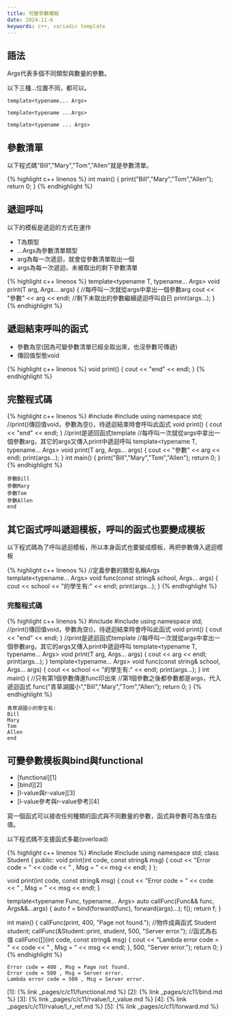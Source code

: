 ```yaml
---
title: 可變參數模板
date: 2024-11-6
keywords: c++, variadic template
---
```

## 語法

Args代表多個不同類型與數量的參數。

以下三種...位置不同，都可以。

```
template<typename... Args>
```

```
template<typename ...Args> 
```

```
template<typename ... Args>
```

## 參數清單

以下程式碼"Bill","Mary","Tom","Allen"就是參數清單。

{% highlight c++ linenos %}
int main() {
    print("Bill","Mary","Tom","Allen");
    return 0;
}
{% endhighlight %}

## 遞迴呼叫

以下的模板是遞迴的方式在運作

- T為類型
- ...Args為參數清單類型
- arg為每一次遞迴，就會從參數清單取出一個
- args為每一次遞迴，未被取出的剩下參數清單

{% highlight c++ linenos %}
template<typename T, typename... Args>
void print(T arg, Args... args) {
	//每呼叫一次就從args中拿出一個參數arg
    cout << "參數" << arg << endl;
    //剩下未取出的參數繼續遞迴呼叫自已
    print(args...);
}
{% endhighlight %}

## 遞迴結束呼叫的函式

- 參數為空(因為可變參數清單已經全取出來，也沒參數可傳遞)
- 傳回值型態void

{% highlight c++ linenos %}
void print() {
    cout << "end" << endl;
}
{% endhighlight %}

## 完整程式碼
{% highlight c++ linenos %}
#include <iostream>
#include <functional>
using namespace std;
//print()傳回值void，參數為空()，待遞迴結束時會呼叫此函式
void print() {
    cout << "end" << endl;
}
//print是遞回函式template
//每呼叫一次就從args中拿出一個參數arg，其它的args又傳入print中遞迴呼叫
template<typename T, typename... Args>
void print(T arg, Args... args) {
    cout << "參數" << arg << endl;
    print(args...);
}
int main() {
    print("Bill","Mary","Tom","Allen");
    return 0;
}
{% endhighlight %}
```
參數Bill
參數Mary
參數Tom
參數Allen
end
```
## 其它函式呼叫遞迴模板，呼叫的函式也要變成模板

以下程式碼為了呼叫遞迴模板，所以本身函式也要變成模板，再把參數傳入遞迴模板

{% highlight c++ linenos %}
//定義參數的類型名稱Args
template<typename... Args>
void func(const string& school, Args... args) {
    cout << school << "的學生有:" << endl;
    print(args...);
}
{% endhighlight %}

### 完整程式碼
{% highlight c++ linenos %}
#include <iostream>
#include <functional>
using namespace std;
//print()傳回值void，參數為空()，待遞迴結束時會呼叫此函式
void print() {
    cout << "end" << endl;
}
//print是遞迴函式template
//每呼叫一次就從args中拿出一個參數arg，其它的args又傳入print中遞迴呼叫
template<typename T, typename... Args>
void print(T arg, Args... args) {
    cout << arg << endl;
    print(args...);
}
template<typename... Args>
void func(const string& school, Args... args) {
    cout << school << "的學生有:" << endl;
    print(args...);
}
int main() {
	//只有第1個參數傳進func印出來
	//第1個參數之後都參數都是args，代入遞迴函式
    func("青草湖國小","Bill","Mary","Tom","Allen");
    return 0;
}
{% endhighlight %}
```
青草湖國小的學生有:
Bill
Mary
Tom
Allen
end
```

## 可變參數模板與bind與functional

- [functional][1]
- [bind][2]
- [l-value與r-value][3]
- [l-value參考與r-value參考][4]


寫一個函式可以接收任何種類的函式與不同數量的參數，函式與參數可為左值右值。

以下程式碼不支援函式多載(overload)

{% highlight c++ linenos %}
#include <iostream>
#include <functional>
using namespace std;
class Student {
public:
    void print(int code, const string& msg) {
        cout << "Error code = " << code << " , Msg = " << msg << endl;
    }
};

void print(int code, const string& msg) {
    cout << "Error code = " << code << " , Msg = " << msg << endl;
}

template<typename Func, typename... Args>
auto callFunc(Func&& func, Args&&...args)
{
    auto f = bind(forward<Func>(func), forward<Args>(args)...);
    f();
    return f;
}

int main() {
    callFunc(print, 400, "Page not found.");
    //物件成員函式
    Student student;
    callFunc(&Student::print, student, 500, "Server error.");
    //函式為右值
    callFunc([](int code, const string& msg) {
            cout << "Lambda error code = " << code << " , Msg = " << msg << endl;
    }, 500, "Server error.");
    return 0;
}
{% endhighlight %}
```
Error code = 400 , Msg = Page not found.
Error code = 500 , Msg = Server error.
Lambda error code = 500 , Msg = Server error.
```


[1]: {% link _pages/c/c11/functional.md %}
[2]: {% link _pages/c/c11/bind.md %}
[3]: {% link _pages/c/c11/rvalue/l_r_value.md %}
[4]: {% link _pages/c/c11/rvalue/l_r_ref.md %}
[5]: {% link _pages/c/c11/forward.md %}
